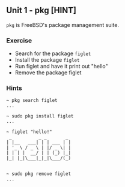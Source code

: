 Unit 1 - pkg [HINT]
---

`pkg` is FreeBSD's package management suite.

### **Exercise**

  * Search for the package `figlet`
  * Install the package `figlet`
  * Run figlet and have it print out "hello"
  * Remove the package figlet

### Hints

    ~ pkg search figlet
    ...

    ~ sudo pkg install figlet
    ...

    ~ figlet "hello!"
     _          _ _       _ 
    | |__   ___| | | ___ | |
    | '_ \ / _ \ | |/ _ \| |
    | | | |  __/ | | (_) |_|
    |_| |_|\___|_|_|\___/(_)


    ~ sudo pkg remove figlet
    ...
